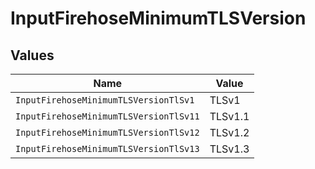 # InputFirehoseMinimumTLSVersion


## Values

| Name                                   | Value                                  |
| -------------------------------------- | -------------------------------------- |
| `InputFirehoseMinimumTLSVersionTlSv1`  | TLSv1                                  |
| `InputFirehoseMinimumTLSVersionTlSv11` | TLSv1.1                                |
| `InputFirehoseMinimumTLSVersionTlSv12` | TLSv1.2                                |
| `InputFirehoseMinimumTLSVersionTlSv13` | TLSv1.3                                |